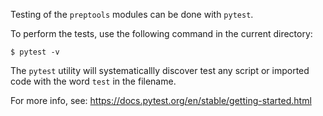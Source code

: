 Testing of the `preptools` modules can be done with `pytest`.

To perform the tests, use the following command in the current directory:

```
$ pytest -v
```

The `pytest` utility will systematicallly discover test any script or imported code with the word `test` in the filename. 

For more info, see: https://docs.pytest.org/en/stable/getting-started.html


